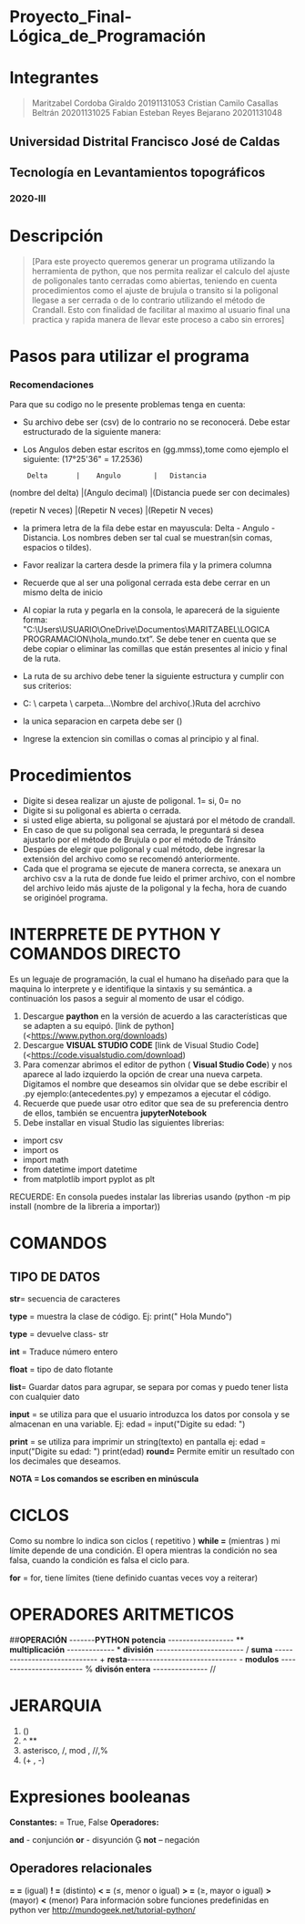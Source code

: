 # Proyecto_Final-Lógica_de_Programación



# Integrantes 
 > Maritzabel Cordoba Giraldo
 > 20191131053
 > Cristian Camilo Casallas Beltrán
 > 20201131025
 > Fabian Esteban Reyes Bejarano
 > 20201131048

## Universidad Distrital Francisco José de Caldas
## Tecnología en Levantamientos topográficos
### 2020-lll

# Descripción
 >[Para este proyecto queremos generar un programa utilizando la herramienta de python, que nos permita realizar el calculo del ajuste de poligonales tanto cerradas como abiertas, teniendo en cuenta procedimientos como el ajuste de brujula o transito si la poligonal llegase a ser cerrada o de lo contrario utilizando el método de Crandall. Esto con finalidad de facilitar al maximo al usuario final una practica y rapida manera de llevar este proceso a cabo sin errores]

# Pasos para utilizar el programa
### Recomendaciones

 Para que su codigo no le presente problemas tenga en cuenta:

  - Su archivo debe ser (csv) de lo contrario no se reconocerá. Debe estar estructurado de la siguiente manera:
  - Los Angulos deben estar escritos en (gg.mmss),tome como ejemplo el siguiente: (17°25'36" = 17.2536)
  
  
         Delta       |    Angulo        |   Distancia           
   
(nombre del delta)   |(Angulo decimal)  |(Distancia puede ser con decimales)

(repetir N veces)    |(Repetir N veces) |(Repetir N veces)   



- la primera letra de la fila debe estar en mayuscula: Delta - Angulo - Distancia. Los nombres deben ser tal cual se muestran(sin comas, espacios o tildes).
- Favor realizar la cartera desde la primera fila y la primera columna
- Recuerde que al ser una poligonal cerrada esta debe cerrar en un mismo delta de inicio

- Al copiar la ruta y pegarla en la consola, le aparecerá de la siguiente forma:
"C:\Users\USUARIO\OneDrive\Documentos\MARITZABEL\LOGICA PROGRAMACION\hola_mundo.txt”. Se debe tener en cuenta que se debe copiar o eliminar las comillas que están presentes al inicio y final de la ruta. 

- La ruta de su archivo debe tener la siguiente estructura y cumplir con sus criterios:
- C: \ carpeta \ carpeta\...\Nombre del archivo(.)Ruta del acrchivo
- la unica separacion en carpeta debe ser (\)
- Ingrese la extencion sin comillas o comas al principio y al final.


# Procedimientos

- Digite si desea realizar un ajuste de poligonal. 1= si, 0= no 
- Digite si su poligonal es abierta o cerrada. 
- si usted elige abierta, su poligonal se ajustará por el método de crandall.
- En caso de que su poligonal sea cerrada, le preguntará si desea ajustarlo por el método de Brujula o por el método de Tránsito 
- Despúes de elegir que poligonal y cual método, debe ingresar la extensión del archivo como se recomendó anteriormente.
- Cada que el programa se ejecute de manera correcta, se anexara un archivo csv a la ruta de donde fue leido el primer archivo, con el nombre del archivo leido más ajuste de la poligonal y la fecha, hora de cuando se originóel programa.  
  
  
# INTERPRETE DE PYTHON Y COMANDOS DIRECTO

Es un leguaje de programación, la cual el humano ha diseñado para que la maquina lo interprete y e identifique la sintaxis y su semántica.
a continuación los pasos a seguir al momento de usar el código.

 1. Descargue **paython** en la versión de acuerdo a las características que se adapten a su equipó.     [link de python](<https://www.python.org/downloads)
 2. Descargue **VISUAL STUDIO CODE**   [link de Visual Studio Code](<https://code.visualstudio.com/download)
 3. Para comenzar abrimos el editor de python ( **Visual Studio Code**) y nos aparece al lado izquierdo la opción de crear una nueva carpeta. Digitamos el nombre que deseamos sin olvidar que se debe escribir el .py ejemplo:(antecedentes.py) y empezamos a ejecutar el código.
 4. Recuerde que puede usar otro editor que sea de su preferencia dentro de ellos, también se encuentra **jupyterNotebook**
 5. Debe installar en visual Studio las siguientes librerias:
 - import csv
 - import os
 - import math
 - from datetime import datetime
 - from matplotlib import pyplot as plt
 
 RECUERDE: En consola puedes instalar las librerias usando (python -m pip install (nombre de la libreria a importar))

 
 


 # **COMANDOS**
 
 ## **TIPO DE DATOS**
 **str**= secuencia de caracteres
 
 **type** = muestra la clase de código. Ej: print(" Hola Mundo")
 
 **type** = devuelve class- str
 
 **int** = Traduce número entero
 
 **float** = tipo de dato flotante
 
 **list**= Guardar datos para agrupar, se separa por comas y puedo tener lista con cualquier dato
 
 **input** = se utiliza para que el usuario introduzca los datos por consola y se almacenan en una variable.
  Ej: edad = input("Digite su edad:  ")
 
 **print** =  se utiliza para imprimir un string(texto) en pantalla
 ej: edad =  input("Digite su edad:  ")
 print(edad)
  **round=** Permite emitir un resultado con los decimales que deseamos.
 
 **NOTA = Los comandos se escriben en minúscula**
 # **CICLOS**
Como su nombre lo indica son ciclos ( repetitivo )
 **while =** (mientras ) mi límite depende de una condición. El opera mientras la condición no sea falsa, cuando la condición es falsa el ciclo para.

**for** = for, tiene límites (tiene definido cuantas veces voy a reiterar)
# **OPERADORES ARITMETICOS**

##**OPERACIÓN**  -------**PYTHON**
 **potencia**    ------------------         **
  **multiplicación** -------------          *
**división** ------------------------       /
**suma** -----------------------------    +
**resta**------------------------------     -
**modulos** ------------------------     %
 **divisón entera** ---------------       //

# **JERARQUIA**

 1. ()
 2.  ^ **
 3.  asterisco, /, mod , //,%
 4. (+ , -)
 
  # **Expresiones booleanas**
 
  **Constantes:** =     True, False
   **Operadores:**

   **and** - conjunción
   **or** - disyunción 
   **not** – negación
   ## Operadores relacionales
   **= =** (igual)
   **! =** (distinto)
   **< =** (≤, menor o igual)
    **> =** (≥, mayor o igual)
    **>** (mayor)
    **<** (menor)
    Para información sobre funciones predefinidas en python ver http://mundogeek.net/tutorial-python/
